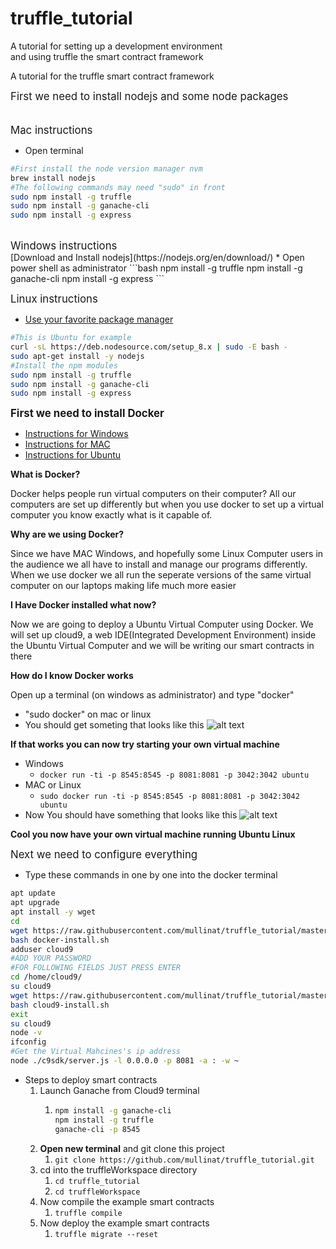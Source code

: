 # truffle_tutorial
A tutorial for setting up a development environment <br>
and using truffle the smart contract framework

A tutorial for the truffle smart contract framework

<span style="font-size:larger;">First we need to install nodejs and some node packages</span><br><br><br>
<span style="font-size:larger;">Mac instructions</span>
* Open terminal
```bash
#First install the node version manager nvm
brew install nodejs
#The following commands may need "sudo" in front
sudo npm install -g truffle
sudo npm install -g ganache-cli
sudo npm install -g express
```
<br>
<span style="font-size:larger;">Windows instructions</span><br>
[Download and Install nodejs](https://nodejs.org/en/download/)
* Open power shell as administrator
```bash
npm install -g truffle
npm install -g ganache-cli
npm install -g express
```
<br>

<span style="font-size:larger;">Linux instructions</span><br>
* [Use your favorite package manager](https://nodejs.org/en/download/package-manager/)
```bash
#This is Ubuntu for example
curl -sL https://deb.nodesource.com/setup_8.x | sudo -E bash -
sudo apt-get install -y nodejs
#Install the npm modules
sudo npm install -g truffle
sudo npm install -g ganache-cli
sudo npm install -g express
```


<span style="font-size:larger;"><b>First we need to install Docker</b></span><br>
* [Instructions for Windows](https://docs.docker.com/docker-for-windows/)<br>
* [Instructions for MAC](https://docs.docker.com/docker-for-mac/)<br>
* [Instructions for Ubuntu](https://www.digitalocean.com/community/tutorials/how-to-install-and-use-docker-on-ubuntu-16-04)<br>

<p><b>What is Docker?</b></p>
<p>Docker helps people run virtual computers on their computer? All our computers are set up differently but when you use docker to set up a virtual computer you know exactly what is it capable of.</p>

<p><b>Why are we using Docker?</b></p>
<p>Since we have MAC Windows, and hopefully some Linux Computer users in the audience we all have to install and manage our programs differently. When we use docker we all run the seperate versions of the same virtual computer on our laptops making life much more easier</p>

<p><b>I Have Docker installed what now?</b></p>
<p>Now we are going to deploy a Ubuntu Virtual Computer using Docker. We will set up cloud9, a web IDE(Integrated Development Environment) inside the Ubuntu Virtual Computer and we will be writing our smart contracts in there<p>

<p><b>How do I know Docker works</b></p>
<p>Open up a terminal (on windows as administrator) and type "docker"</p>

* "sudo docker" on mac or linux
* You should get someting that looks like this
![alt text](https://i.imgur.com/q3dh2Ty.png)
	
<p><b>If that works you can now try starting your own virtual machine</b></p>

* Windows
	* ```docker run -ti -p 8545:8545 -p 8081:8081 -p 3042:3042 ubuntu```
* MAC or Linux
	* ```sudo docker run -ti -p 8545:8545 -p 8081:8081 -p 3042:3042 ubuntu```
* Now You should have something that looks like this
![alt text](https://i.imgur.com/5SjpaZm.png)

<p><b>Cool you now have your own virtual machine running Ubuntu Linux</b></p>

<span style="font-size:larger;">Next we need to configure everything</span><br>
* Type these commands in one by one into the docker terminal
```bash
apt update
apt upgrade
apt install -y wget
cd 
wget https://raw.githubusercontent.com/mullinat/truffle_tutorial/master/docker-install.sh
bash docker-install.sh
adduser cloud9
#ADD YOUR PASSWORD
#FOR FOLLOWING FIELDS JUST PRESS ENTER
cd /home/cloud9/
su cloud9
wget https://raw.githubusercontent.com/mullinat/truffle_tutorial/master/cloud9-install.sh
bash cloud9-install.sh
exit
su cloud9
node -v
ifconfig
#Get the Virtual Mahcines's ip address
node ./c9sdk/server.js -l 0.0.0.0 -p 8081 -a : -w ~  
```

* Steps to deploy smart contracts
	1. Launch Ganache from Cloud9 terminal
		1. ```bash
		   npm install -g ganache-cli
           npm install -g truffle
		   ganache-cli -p 8545
	       ```
    2. <b>Open new terminal</b> and git clone this project
    	1. ```git clone https://github.com/mullinat/truffle_tutorial.git```
    3. cd into the truffleWorkspace directory
    	1. ```cd truffle_tutorial```
    	2. ```cd truffleWorkspace```
    4. Now compile the example smart contracts
        1. ```truffle compile```
    5. Now deploy  the example smart contracts
    	1. ```truffle migrate --reset``` 




				

